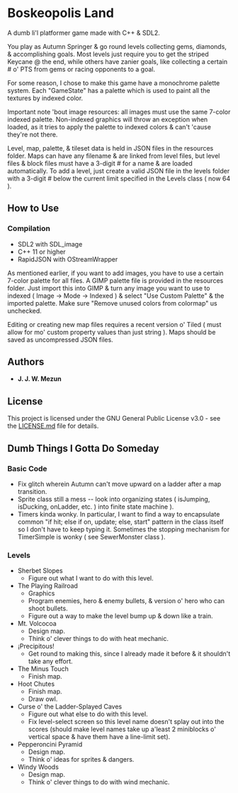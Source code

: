 # Boskeopolis Land

A dumb li'l platformer game made with C++ & SDL2.

You play as Autumn Springer & go round levels collecting gems, diamonds, & accomplishing goals. Most levels just require you to get the striped Keycane @ the end, while others have zanier goals, like collecting a certain # o' PTS from gems or racing opponents to a goal.

For some reason, I chose to make this game have a monochrome palette system. Each "GameState" has a palette which is used to paint all the textures by indexed color.

Important note 'bout image resources: all images must use the same 7-color indexed palette. Non-indexed graphics will throw an exception when loaded, as it tries to apply the palette to indexed colors & can't 'cause they're not there.

Level, map, palette, & tileset data is held in JSON files in the resources folder. Maps can have any filename & are linked from level files, but level files & block files must have a 3-digit # for a name & are loaded automatically. To add a level, just create a valid JSON file in the levels folder with a 3-digit # below the current limit specified in the Levels class ( now 64 ).

## How to Use

### Compilation

* SDL2 with SDL_image
* C++ 11 or higher
* RapidJSON with OStreamWrapper

As mentioned earlier, if you want to add images, you have to use a certain 7-color palette for all files. A GIMP palette file is provided in the resources folder. Just import this into GIMP & turn any image you want to use to indexed ( Image -> Mode -> Indexed ) & select "Use Custom Palette" & the imported palette. Make sure "Remove unused colors from colormap" us unchecked.

Editing or creating new map files requires a recent version o' Tiled ( must allow for mo' custom property values than just string ). Maps should be saved as uncompressed JSON files.

## Authors

* **J. J. W. Mezun**

## License

This project is licensed under the GNU General Public License v3.0 - see the [LICENSE.md](LICENSE.md) file for details.

## Dumb Things I Gotta Do Someday

### Basic Code
* Fix glitch wherein Autumn can't move upward on a ladder after a map transition.
* Sprite class still a mess -- look into organizing states ( isJumping, isDucking, onLadder, etc. ) into finite state machine ).
* Timers kinda wonky. In particular, I want to find a way to encapsulate common "if hit; else if on, update; else, start" pattern in the class itself so I don't have to keep typing it. Sometimes the stopping mechanism for TimerSimple is wonky ( see SewerMonster class ).

### Levels
* Sherbet Slopes
	* Figure out what I want to do with this level.
* The Playing Railroad
	* Graphics
	* Program enemies, hero & enemy bullets, & version o' hero who can shoot bullets.
	* Figure out a way to make the level bump up & down like a train.
* Mt. Volcocoa
	* Design map.
	* Think o' clever things to do with heat mechanic.
* ¡Precipitous!
	* Get round to making this, since I already made it before & it shouldn't take any effort.
* The Minus Touch
	* Finish map.
* Hoot Chutes
	* Finish map.
	* Draw owl.
* Curse o' the Ladder-Splayed Caves
	* Figure out what else to do with this level.
	* Fix level-select screen so this level name doesn't splay out into the scores (should make level names take up a'least 2 miniblocks o' vertical space & have them have a line-limit set).
* Pepperoncini Pyramid
	* Design map.
	* Think o' ideas for sprites & dangers.
* Windy Woods
	* Design map.
	* Think o' clever things to do with wind mechanic.